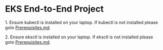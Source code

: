 # EKS End-to-End Project
<p>1. Ensure kubectl is installed on your laptop. 
If kubectl is not installed please goto <a href="https://github.com/vnkt2005/Kubernetes/blob/main/Prerequisites.md">Prerequisites.md</a>.</p>

<p>2. Ensure eksctl is installed on your laptop. 
If eksctl is not installed please goto <a href="https://github.com/vnkt2005/Kubernetes/blob/main/Prerequisites.md">Prerequisites.md</a>.</p>


